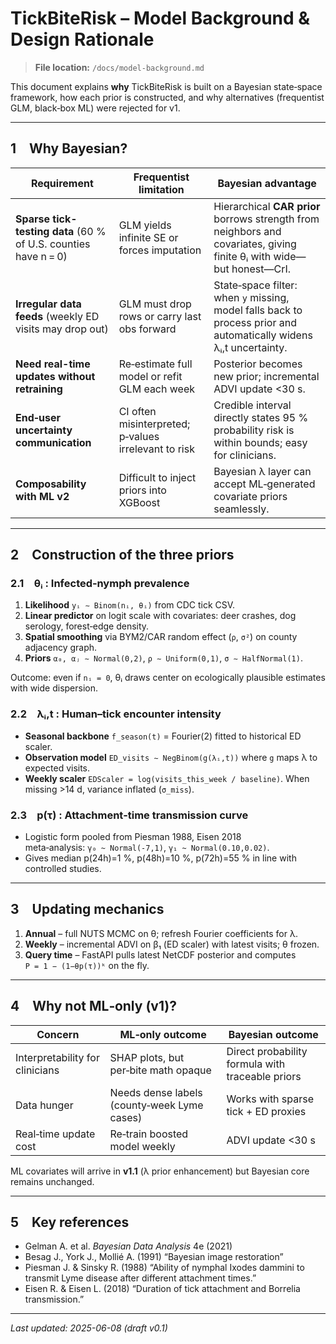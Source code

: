 # TickBiteRisk – Model Background & Design Rationale

> **File location:** `/docs/model-background.md`

This document explains **why** TickBiteRisk is built on a Bayesian state‑space framework, how each prior is constructed, and why alternatives (frequentist GLM, black‑box ML) were rejected for v1.

---

## 1 Why Bayesian?

| Requirement                                                     | Frequentist limitation                               | Bayesian advantage                                                                                                    |
| --------------------------------------------------------------- | ---------------------------------------------------- | --------------------------------------------------------------------------------------------------------------------- |
| **Sparse tick-testing data** (60 % of U.S. counties have n = 0) | GLM yields infinite SE or forces imputation          | Hierarchical **CAR prior** borrows strength from neighbors and covariates, giving finite θᵢ with wide—but honest—CrI. |
| **Irregular data feeds** (weekly ED visits may drop out)        | GLM must drop rows or carry last obs forward         | State‑space filter: when `y` missing, model falls back to process prior and automatically widens λᵢ,t uncertainty.    |
| **Need real-time updates without retraining**                   | Re‑estimate full model or refit GLM each week        | Posterior becomes new prior; incremental ADVI update <30 s.                                                           |
| **End‑user uncertainty communication**                          | CI often misinterpreted; p‑values irrelevant to risk | Credible interval directly states 95 % probability risk is within bounds; easy for clinicians.                        |
| **Composability with ML v2**                                    | Difficult to inject priors into XGBoost              | Bayesian λ layer can accept ML‑generated covariate priors seamlessly.                                                 |

---

## 2 Construction of the three priors

### 2.1 θᵢ : Infected‑nymph prevalence

1. **Likelihood** `yᵢ ∼ Binom(nᵢ, θᵢ)` from CDC tick CSV.
2. **Linear predictor** on logit scale with covariates: deer crashes, dog serology, forest‑edge density.
3. **Spatial smoothing** via BYM2/CAR random effect (`ρ`, `σ²`) on county adjacency graph.
4. **Priors** `α₀, αⱼ ∼ Normal(0,2)`, `ρ ∼ Uniform(0,1)`, `σ ∼ HalfNormal(1)`.

Outcome: even if `nᵢ = 0`, θᵢ draws center on ecologically plausible estimates with wide dispersion.

### 2.2 λᵢ,t : Human–tick encounter intensity

* **Seasonal backbone** `f_season(t)` = Fourier(2) fitted to historical ED scaler.
* **Observation model** `ED_visits ∼ NegBinom(g(λᵢ,t))` where `g` maps λ to expected visits.
* **Weekly scaler** `EDScaler = log(visits_this_week / baseline)`. When missing >14 d, variance inflated (`σ_miss`).

### 2.3 p(τ) : Attachment‑time transmission curve

* Logistic form pooled from Piesman 1988, Eisen 2018 meta‑analysis: `γ₀ ~ Normal(-7,1)`, `γ₁ ~ Normal(0.10,0.02)`.
* Gives median p(24h)=1 %, p(48h)=10 %, p(72h)=55 % in line with controlled studies.

---

## 3 Updating mechanics

1. **Annual** – full NUTS MCMC on θ; refresh Fourier coefficients for λ.
2. **Weekly** – incremental ADVI on β₁ (ED scaler) with latest visits; θ frozen.
3. **Query time** – FastAPI pulls latest NetCDF posterior and computes `P = 1 − (1−θp(τ))ᵏ` on the fly.

---

## 4 Why not ML‑only (v1)?

| Concern                         | ML‑only outcome                             | Bayesian outcome                                 |
| ------------------------------- | ------------------------------------------- | ------------------------------------------------ |
| Interpretability for clinicians | SHAP plots, but per‑bite math opaque        | Direct probability formula with traceable priors |
| Data hunger                     | Needs dense labels (county‑week Lyme cases) | Works with sparse tick + ED proxies              |
| Real‑time update cost           | Re‑train boosted model weekly               | ADVI update <30 s                                |

ML covariates will arrive in **v1.1** (λ prior enhancement) but Bayesian core remains unchanged.

---

## 5 Key references

* Gelman A. et al. *Bayesian Data Analysis* 4e (2021)
* Besag J., York J., Mollié A. (1991) “Bayesian image restoration”
* Piesman J. & Sinsky R. (1988) “Ability of nymphal Ixodes dammini to transmit Lyme disease after different attachment times.”
* Eisen R. & Eisen L. (2018) “Duration of tick attachment and Borrelia transmission.”

---

*Last updated: 2025-06-08 (draft v0.1)*
